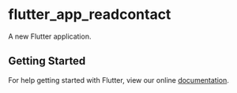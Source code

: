 # flutter_app_readcontact

A new Flutter application.

## Getting Started

For help getting started with Flutter, view our online
[documentation](https://flutter.io/).
